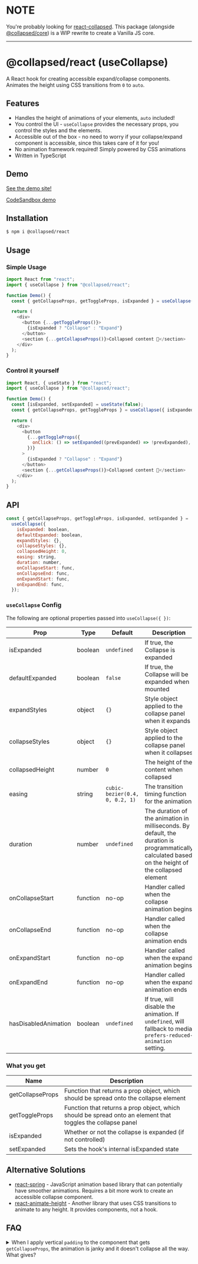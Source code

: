 # NOTE

You're probably looking for [react-collapsed](../react-collapsed). This package (alongside [@collapsed/core](../core)) is a WIP rewrite to create a Vanilla JS core.

---

# @collapsed/react (useCollapse)

A React hook for creating accessible expand/collapse components. Animates the height using CSS transitions from `0` to `auto`.

## Features

- Handles the height of animations of your elements, `auto` included!
- You control the UI - `useCollapse` provides the necessary props, you control the styles and the elements.
- Accessible out of the box - no need to worry if your collapse/expand component is accessible, since this takes care of it for you!
- No animation framework required! Simply powered by CSS animations
- Written in TypeScript

## Demo

[See the demo site!](https://react-collapsed.netlify.app/)

[CodeSandbox demo](https://codesandbox.io/s/magical-browser-vibv2?file=/src/App.tsx)

## Installation

```bash
$ npm i @collapsed/react
```

## Usage

### Simple Usage

```js
import React from "react";
import { useCollapse } from "@collapsed/react";

function Demo() {
  const { getCollapseProps, getToggleProps, isExpanded } = useCollapse();

  return (
    <div>
      <button {...getToggleProps()}>
        {isExpanded ? "Collapse" : "Expand"}
      </button>
      <section {...getCollapseProps()}>Collapsed content 🙈</section>
    </div>
  );
}
```

### Control it yourself

```js
import React, { useState } from "react";
import { useCollapse } from "@collapsed/react";

function Demo() {
  const [isExpanded, setExpanded] = useState(false);
  const { getCollapseProps, getToggleProps } = useCollapse({ isExpanded });

  return (
    <div>
      <button
        {...getToggleProps({
          onClick: () => setExpanded((prevExpanded) => !prevExpanded),
        })}
      >
        {isExpanded ? "Collapse" : "Expand"}
      </button>
      <section {...getCollapseProps()}>Collapsed content 🙈</section>
    </div>
  );
}
```

## API

```js
const { getCollapseProps, getToggleProps, isExpanded, setExpanded } =
  useCollapse({
    isExpanded: boolean,
    defaultExpanded: boolean,
    expandStyles: {},
    collapseStyles: {},
    collapsedHeight: 0,
    easing: string,
    duration: number,
    onCollapseStart: func,
    onCollapseEnd: func,
    onExpandStart: func,
    onExpandEnd: func,
  });
```

### `useCollapse` Config

The following are optional properties passed into `useCollapse({ })`:

| Prop                 | Type     | Default                        | Description                                                                                                                                         |
| -------------------- | -------- | ------------------------------ | --------------------------------------------------------------------------------------------------------------------------------------------------- |
| isExpanded           | boolean  | `undefined`                    | If true, the Collapse is expanded                                                                                                                   |
| defaultExpanded      | boolean  | `false`                        | If true, the Collapse will be expanded when mounted                                                                                                 |
| expandStyles         | object   | `{}`                           | Style object applied to the collapse panel when it expands                                                                                          |
| collapseStyles       | object   | `{}`                           | Style object applied to the collapse panel when it collapses                                                                                        |
| collapsedHeight      | number   | `0`                            | The height of the content when collapsed                                                                                                            |
| easing               | string   | `cubic-bezier(0.4, 0, 0.2, 1)` | The transition timing function for the animation                                                                                                    |
| duration             | number   | `undefined`                    | The duration of the animation in milliseconds. By default, the duration is programmatically calculated based on the height of the collapsed element |
| onCollapseStart      | function | no-op                          | Handler called when the collapse animation begins                                                                                                   |
| onCollapseEnd        | function | no-op                          | Handler called when the collapse animation ends                                                                                                     |
| onExpandStart        | function | no-op                          | Handler called when the expand animation begins                                                                                                     |
| onExpandEnd          | function | no-op                          | Handler called when the expand animation ends                                                                                                       |
| hasDisabledAnimation | boolean  | `undefined`                    | If true, will disable the animation. If `undefined`, will fallback to media `prefers-reduced-animation` setting.                                    |

### What you get

| Name             | Description                                                                                                 |
| ---------------- | ----------------------------------------------------------------------------------------------------------- |
| getCollapseProps | Function that returns a prop object, which should be spread onto the collapse element                       |
| getToggleProps   | Function that returns a prop object, which should be spread onto an element that toggles the collapse panel |
| isExpanded       | Whether or not the collapse is expanded (if not controlled)                                                 |
| setExpanded      | Sets the hook's internal isExpanded state                                                                   |

## Alternative Solutions

- [react-spring](https://www.react-spring.io/) - JavaScript animation based library that can potentially have smoother animations. Requires a bit more work to create an accessible collapse component.
- [react-animate-height](https://github.com/Stanko/react-animate-height/) - Another library that uses CSS transitions to animate to any height. It provides components, not a hook.

## FAQ

<details>
<summary>When I apply vertical <code>padding</code> to the component that gets <code>getCollapseProps</code>, the animation is janky and it doesn't collapse all the way. What gives?</summary>

The collapse works by manipulating the `height` property. If an element has vertical padding, that padding expandes the size of the element, even if it has `height: 0; overflow: hidden`.

To avoid this, simply move that padding from the element to an element directly nested within in.

```javascript
// from
<div {...getCollapseProps({style: {padding: 20}})}
  This will do weird things
</div>

// to
<div {...getCollapseProps()}
  <div style={{padding: 20}}>
    Much better!
  </div>
</div>
```

</details>
